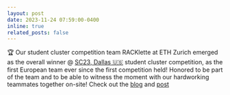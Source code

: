 ```yaml
---
layout: post
date: 2023-11-24 07:59:00-0400
inline: true
related_posts: false
---
```


🏆 Our student cluster competition team RACKlette at ETH Zurich emerged as the overall winner @ [SC23, Dallas 🇺🇸](https://sc23.supercomputing.org/) student cluster competition, as the first European team ever since the first competition held! Honored to be part of the team and to be able to witness the moment with our hardworking teammates together on-site! Check out the [blog](https://ethz.ch/en/the-eth-zurich/portrait/latest-honours-and-prizes/2023/11/eth-team-racklette-wins-international-competition.html) and [post](https://www.linkedin.com/feed/update/urn:li:activity:7133746935814873088?updateEntityUrn=urn%3Ali%3Afs_feedUpdate%3A%28V2%2Curn%3Ali%3Aactivity%3A7133746935814873088%29) 